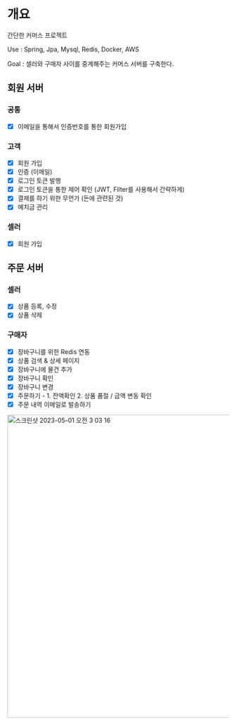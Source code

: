 # 개요
간단한 커머스 프로젝트

Use : Spring, Jpa, Mysql, Redis, Docker, AWS

Goal : 셀러와 구매자 사이를 중계해주는 커머스 서버를 구축한다.

## 회원 서버
### 공통
- [x] 이메일을 통해서 인증번호를 통한 회원가입

### 고객
- [x] 회원 가입
- [x] 인증 (이메일)
- [x] 로그인 토큰 발행
- [x] 로그인 토큰을 통한 제어 확인 (JWT, Filter를 사용해서 간략하게)
- [x] 결제를 하기 위한 무언가 (돈에 관련된 것)
- [x] 예치금 관리

### 셀러
- [x] 회원 가입

## 주문 서버
### 셀러
- [x] 상품 등록, 수정
- [x] 상품 삭제

### 구매자
- [x] 장바구니를 위한 Redis 연동
- [x] 상품 검색 & 상세 페이지
- [x] 장바구니에 물건 추가
- [x] 장바구니 확인
- [x] 장바구니 변경
- [x] 주문하기 - 1. 잔액확인 2. 상품 품절 / 금액 변동 확인
- [x] 주문 내역 이메일로 발송하기

<img width="690" alt="스크린샷 2023-05-01 오전 3 03 16" src="https://user-images.githubusercontent.com/80521474/235369167-1b862892-bc0d-41b8-ae90-5a47d65a6bb8.png">
